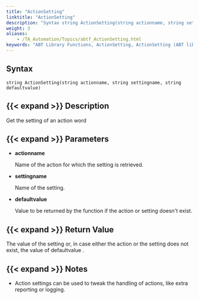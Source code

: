 ```yaml
--- 
title: "ActionSetting"
linktitle: "ActionSetting"
description: "Syntax string ActionSetting(string actionname, string settingname, string defaultvalue) Description Get the setting of an action word Parameters actionname Name of the action for which the setting is ..."
weight: 3
aliases: 
    - /TA_Automation/Topics/abtf_ActionSetting.html
keywords: "ABT Library Functions, ActionSetting, ActionSetting (ABT library function)"
---
```


## Syntax

`string ActionSetting(string actionname, string settingname, string defaultvalue)`

## {{< expand >}} Description

Get the setting of an action word

## {{< expand >}} Parameters

-   **actionname**

    Name of the action for which the setting is retrieved.

-   **settingname**

    Name of the setting.

-   **defaultvalue**

    Value to be returned by the function if the action or setting doesn't exist.


## {{< expand >}} Return Value

The value of the setting or, in case either the action or the setting does not exist, the value of defaultvalue .

## {{< expand >}} Notes

-   Action settings can be used to tweak the handling of actions, like extra reporting or logging.




